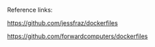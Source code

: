 Reference links:

https://github.com/jessfraz/dockerfiles

https://github.com/forwardcomputers/dockerfiles



